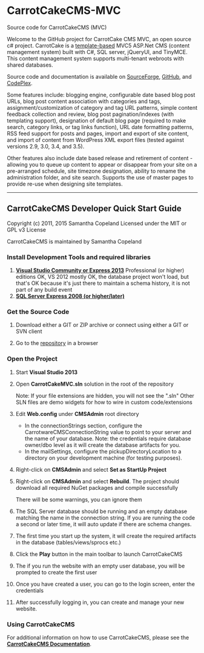# CarrotCakeCMS-MVC
Source code for CarrotCakeCMS (MVC)

[REPO_SF]: http://sourceforge.net/projects/carrotcakecmsmvc/
[REPO_GH]: https://github.com/ninianne98/CarrotCakeCMS-MVC/
[REPO_CX]: http://carrotcakecmsmvc.codeplex.com/

[DOC]: http://www.carrotware.com/carrotcake-cms.aspx?from=github-mvc "CarrotCakeCMS User Documentation"
[TMPLT]: http://www.carrotware.com/carrotcake-templates.aspx?from=github-mvc
[IDE2013]: https://www.visualstudio.com/en-us/news/vs2013-community-vs.aspx
[SQL]: https://www.microsoft.com/en-us/download/details.aspx?id=22973
[WEB]: http://visualstudiogallery.msdn.microsoft.com/56633663-6799-41d7-9df7-0f2a504ca361

Welcome to the GitHub project for CarrotCake CMS MVC, an open source c# project. CarrotCake is a [template-based][TMPLT] MVC5 ASP.Net CMS (content management system) built with C#, SQL server, jQueryUI, and TinyMCE. This content management system supports multi-tenant webroots with shared databases. 

Source code and documentation is available on [SourceForge][REPO_SF], [GitHub][REPO_GH], and [CodePlex][REPO_CX]. 

Some features include: blogging engine, configurable date based blog post URLs, blog post content association with categories and tags, assignment/customization of category and tag URL patterns, simple content feedback collection and review, blog post pagination/indexes (with templating support), designation of default blog page (required to make search, category links, or tag links function), URL date formatting patterns, RSS feed support for posts and pages, import and export of site content, and import of content from WordPress XML export files (tested against versions 2.9, 3.0, 3.4, and 3.5).

Other features also include date based release and retirement of content - allowing you to queue up content to appear or disappear from your site on a pre-arranged schedule, site timezone designation, ability to rename the administration folder, and site search. Supports the use of master pages to provide re-use when designing site templates.

---

## CarrotCakeCMS Developer Quick Start Guide

Copyright (c) 2011, 2015 Samantha Copeland
Licensed under the MIT or GPL v3 License

CarrotCakeCMS is maintained by Samantha Copeland

### Install Development Tools and required libraries

1. **[Visual Studio Community or Express 2013][IDE2013]** Professional (or higher) editions OK, VS 2012 mostly OK, the database project won't load, but that's OK because it's just there to maintain a schema history, it is not part of any build event
1. **[SQL Server Express 2008 (or higher/later)][SQL]**

### Get the Source Code

1. Download either a GIT or ZIP archive or connect using either a GIT or SVN client

1. Go to the [repository][REPO_GH] in a browser

### Open the Project

1. Start **Visual Studio 2013**

1. Open **CarrotCakeMVC.sln** solution in the root of the repository

	Note: If your file extensions are hidden, you will not see the ".sln"
	Other SLN files are demo widgets for how to wire in custom code/extensions

1. Edit **Web.config** under **CMSAdmin** root directory

	- In the connectionStrings section, configure the CarrotwareCMSConnectionString value to point to your server and the name of your database.
		Note: the credentials require database owner/dbo level as it will create the database artifacts for you.
	- In the mailSettings, configure the pickupDirectoryLocation to a directory on your development machine (for testing purposes).

1. Right-click on **CMSAdmin** and select **Set as StartUp Project**

1. Right-click on **CMSAdmin** and select **Rebuild**. The project should download all required NuGet packages and compile successfully

	There will be some warnings, you can ignore them

1. The SQL Server database should be running and an empty database matching the name in the connection string. If you are running the code a second or later time, it will auto update if there are schema changes.

1. The first time you start up the system, it will create the required artifacts in the database (tables/views/sprocs etc.)

1. Click the **Play** button in the main toolbar to launch CarrotCakeCMS

1. The if you run the website with an empty user database, you will be prompted to create the first user

1. Once you have created a user, you can go to the login screen, enter the credentials

1. After successfully logging in, you can create and manage your new website.

### Using CarrotCakeCMS

For additional information on how to use CarrotCakeCMS, please see the **[CarrotCakeCMS Documentation][DOC]**.
